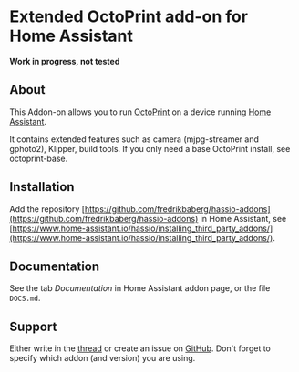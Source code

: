 # Extended OctoPrint add-on for Home Assistant

**Work in progress, not tested**

## About

This Addon-on allows you to run [OctoPrint](https://octoprint.org) on a device running [Home Assistant](https://home-assistant.io/).

It contains extended features such as camera (mjpg-streamer and gphoto2), Klipper, build tools. If you only need a base OctoPrint install, see octoprint-base.

## Installation

Add the repository [https://github.com/fredrikbaberg/hassio-addons](https://github.com/fredrikbaberg/hassio-addons) in Home Assistant, see [https://www.home-assistant.io/hassio/installing_third_party_addons/](https://www.home-assistant.io/hassio/installing_third_party_addons/).

## Documentation

See the tab _Documentation_ in Home Assistant addon page, or the file `DOCS.md`.

## Support

Either write in the [thread](https://community.home-assistant.io/t/repository-octoprint-wip/22883) or create an issue on [GitHub](https://github.com/fredrikbaberg/hassio-addons).
Don't forget to specify which addon (and version) you are using.
